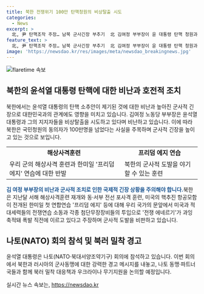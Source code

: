 ```yaml
---
title: 북한 전쟁위기 100만 탄핵청원의 비상탈출 시도
categories:
  - News
excerpt: >
  北, 尹 탄핵조작 주장… 남북 군사긴장 부추기  北 김여정 부부장이 윤 대통령 탄핵 청원과 한미일 연합훈련을 비판하며 전쟁 위기 선동을 하는 것으로 지적되고 있다. 국내에서는 대규모 군사훈련에 대비해 북한의 도발을 경계하며 긴장 상태를 유지 중이다. 또한, 윤 대통령은 나토 회의에서 북러 군사동맹에 대한 강력한 경고와 우크라이나 지원을 논의할 예정이다.
feature_text: >
  北, 尹 탄핵조작 주장… 남북 군사긴장 부추기  北 김여정 부부장이 윤 대통령 탄핵 청원과 한미일 연합훈련을 비판하며 전쟁 위기 선동을 하는 것으로 지적되고 있다. 국내에서는 대규모 군사훈련에 대비해 북한의 도발을 경계하며 긴장 상태를 유지 중이다. 또한, 윤 대통령은 나토 회의에서 북러 군사동맹에 대한 강력한 경고와 우크라이나 지원을 논의할 예정이다.
image: 'https://newsdao.kr/res/images/meta/newsdao_breakingnews.jpg'
---
```


<p><img src="https://newsdao.kr/res/images/meta/newsdao_breakingnews.jpg" alt="flaretime 속보" /></p>

<h2 data-ke-size="size26">북한의 윤석열 대통령 탄핵에 대한 비난과 호전적 조치</h2>

<p data-ke-size="size16">북한에서는 윤석열 대통령의 탄핵 소추안이 제기된 것에 대한 비난과 높아진 군사적 긴장으로 대한민국과의 관계에도 영향을 미치고 있습니다. 김여정 노동당 부부장은 윤석열 대통령과 그의 지지자들을 비상탈출을 시도하고 있다며 비난하고 있습니다. 이에 따라 북한은 국민청원의 동의자가 100만명을 넘었다는 사실을 주목하며 군사적 긴장을 높이고 있는 것으로 보입니다.</p>

<table>
  <tr>
    <td style="text-align: center; height: 17px;"><b>해상사격훈련</b></td>
    <td style="text-align: center; height: 17px;"><b>프리덤 에지 연습</b></td>
  </tr>
  <tr>
    <td>우리 군의 해상사격 훈련과 한미일 '프리덤 에지' 연습에 대한 반발</td>
    <td>북한의 군사적 도발을 야기할 수 있는 훈련</td>
  </tr>
</table>

<p><b><span style="color: #1a5490;">김 여정 부부장의 비난과 군사적 조치로 인한 국제적 긴장 상황을 주의해야 합니다.</span></b>북한은 지난달 서해 해상사격훈련 재개와 동·서부 전선 포사격 훈련, 미국의 핵추진 항공모함이 전개된 한미일 첫 연합연습 '프리덤 에지' 등에 대해 우리 국가의 문앞에서 미국과 적대세력들의 전쟁연습 소동과 각종 첨단무장장비들의 투입으로 '전쟁 에네르기'가 과잉 축적돼 폭발 직전에 이르고 있다고 주장하며 군사적 도발을 비판하고 있습니다.</p>

<h2 data-ke-size="size26">나토(NATO) 회의 참석 및 북러 밀착 경고</h2>

<p data-ke-size="size16">윤석열 대통령은 나토(NATO·북대서양조약기구) 회의에 참석하고 있습니다. 이번 회의에서 북한과 러시아의 군사동맹에 대한 강력한 경고 메시지를 내놓고, 나토 동맹·파트너국들과 함께 북러 밀착 대응책과 우크라이나 무기지원을 논의할 예정입니다.</p>
실시간 뉴스 속보는, <a href="https://newsdao.kr" rel="dofollow">https://newsdao.kr</a>


